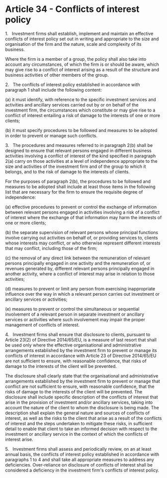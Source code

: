 # Article 34 - Conflicts of interest policy


1.   Investment firms shall establish, implement and maintain an effective conflicts of interest policy set out in writing and appropriate to the size and organisation of the firm and the nature, scale and complexity of its business.

Where the firm is a member of a group, the policy shall also take into account any circumstances, of which the firm is or should be aware, which may give rise to a conflict of interest arising as a result of the structure and business activities of other members of the group.

2.   The conflicts of interest policy established in accordance with paragraph 1 shall include the following content:

(a) it must identify, with reference to the specific investment services and activities and ancillary services carried out by or on behalf of the investment firm, the circumstances which constitute or may give rise to a conflict of interest entailing a risk of damage to the interests of one or more clients;

(b) it must specify procedures to be followed and measures to be adopted in order to prevent or manage such conflicts.

3.   The procedures and measures referred to in paragraph 2(b) shall be designed to ensure that relevant persons engaged in different business activities involving a conflict of interest of the kind specified in paragraph 2(a) carry on those activities at a level of independence appropriate to the size and activities of the investment firm and of the group to which it belongs, and to the risk of damage to the interests of clients.

For the purposes of paragraph 2(b), the procedures to be followed and measures to be adopted shall include at least those items in the following list that are necessary for the firm to ensure the requisite degree of independence:

(a) effective procedures to prevent or control the exchange of information between relevant persons engaged in activities involving a risk of a conflict of interest where the exchange of that information may harm the interests of one or more clients;

(b) the separate supervision of relevant persons whose principal functions involve carrying out activities on behalf of, or providing services to, clients whose interests may conflict, or who otherwise represent different interests that may conflict, including those of the firm;

(c) the removal of any direct link between the remuneration of relevant persons principally engaged in one activity and the remuneration of, or revenues generated by, different relevant persons principally engaged in another activity, where a conflict of interest may arise in relation to those activities;

(d) measures to prevent or limit any person from exercising inappropriate influence over the way in which a relevant person carries out investment or ancillary services or activities;

(e) measures to prevent or control the simultaneous or sequential involvement of a relevant person in separate investment or ancillary services or activities where such involvement may impair the proper management of conflicts of interest.

4.   Investment firms shall ensure that disclosure to clients, pursuant to Article 23(2) of Directive 2014/65/EU, is a measure of last resort that shall be used only where the effective organisational and administrative arrangements established by the investment firm to prevent or manage its conflicts of interest in accordance with Article 23 of Directive 2014/65/EU are not sufficient to ensure, with reasonable confidence, that risks of damage to the interests of the client will be prevented.

The disclosure shall clearly state that the organisational and administrative arrangements established by the investment firm to prevent or manage that conflict are not sufficient to ensure, with reasonable confidence, that the risks of damage to the interests of the client will be prevented. The disclosure shall include specific description of the conflicts of interest that arise in the provision of investment and/or ancillary services, taking into account the nature of the client to whom the disclosure is being made. The description shall explain the general nature and sources of conflicts of interest, as well as the risks to the client that arise as a result of the conflicts of interest and the steps undertaken to mitigate these risks, in sufficient detail to enable that client to take an informed decision with respect to the investment or ancillary service in the context of which the conflicts of interest arise.

5.   Investment firms shall assess and periodically review, on an at least annual basis, the conflicts of interest policy established in accordance with paragraphs 1 to 4 and shall take all appropriate measures to address any deficiencies. Over-reliance on disclosure of conflicts of interest shall be considered a deficiency in the investment firm's conflicts of interest policy.
